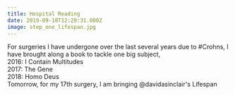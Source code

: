 ```yaml
---
title: Hospital Reading
date: 2019-09-18T12:29:31.000Z
image: step_one_lifespan.jpg
---
```

For surgeries I have undergone over the last several years due to #Crohns, I have brought along a book to tackle one big subject,  
2016: I Contain Multitudes  
2017: The Gene  
2018: Homo Deus  
Tomorrow, for my 17th surgery, I am bringing @davidasinclair's Lifespan